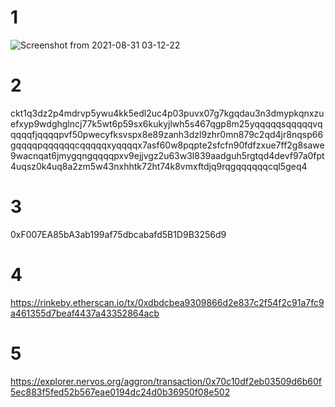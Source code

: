 # 1
![Screenshot from 2021-08-31 03-12-22](https://user-images.githubusercontent.com/89813113/131421658-ae7810db-bf49-4b30-84b2-e9481491966c.png)
# 2
ckt1q3dz2p4mdrvp5ywu4kk5edl2uc4p03puvx07g7kgqdau3n3dmypkqnxzuefxyp9wdghglncj77k5wt6p59sx6kukyjlwh5s467qgp8m25yqqqqqsqqqqqvqqqqqfjqqqqpvf50pwecyfksvspx8e89zanh3dzl9zhr0mn879c2qd4jr8nqsp66gqqqqpqqqqqqcqqqqqxyqqqqx7asf60w8pqpte2sfcfn90fdfzxue7ff2g8sawe9wacnqat6jmygqngqqqqpxv9ejjvgz2u63w3l839aadguh5rgtqd4devf97a0fpt4uqsz0k4uq8a2zm5w43nxhhtk72ht74k8vmxftdjq9rqgqqqqqqcql5geq4
# 3
0xF007EA85bA3ab199af75dbcabafd5B1D9B3256d9
# 4
https://rinkeby.etherscan.io/tx/0xdbdcbea9309866d2e837c2f54f2c91a7fc9a461355d7beaf4437a43352864acb
# 5
https://explorer.nervos.org/aggron/transaction/0x70c10df2eb03509d6b60f5ec883f5fed52b567eae0194dc24d0b36950f08e502
